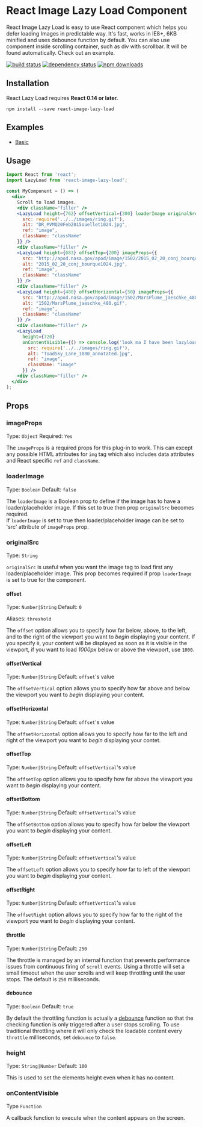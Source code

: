 React Image Lazy Load Component
=========================

React Image Lazy Load is easy to use React component which helps you defer loading Images in predictable way. It's fast, works in IE8+, 6KB minified and uses debounce function by default. You can also use component inside scrolling container, such as div with scrollbar. It will be found automatically. Check out an example.

[![build status](https://img.shields.io/travis/loktar00/react-lazy-load.svg?style=flat-square)](https://travis-ci.org/loktar00/react-lazy-load)
[![dependency status](https://david-dm.org/loktar00/react-lazy-load.svg?style=flat-square)](https://david-dm.org/loktar00/react-lazy-load)
[![npm downloads](https://img.shields.io/npm/dm/react-lazy-load.svg?style=flat-square)](https://www.npmjs.com/package/react-lazy-load)

## Installation
React Lazy Load requires **React 0.14 or later.**

```
npm install --save react-image-lazy-load
```

## Examples
* [Basic](https://github.com/vikash-bhardwaj/react-image-lazy-load/tree/master/examples/basic)

## Usage

```jsx
import React from 'react';
import LazyLoad from 'react-image-lazy-load';

const MyComponent = () => (
  <div>
    Scroll to load images.
    <div className="filler" />
    <LazyLoad height={762} offsetVertical={300} loaderImage originalSrc="http://apod.nasa.gov/apod/image/1502/HDR_MVMQ20Feb2015ouellet1024.jpg" imageProps={{
      src: require('../../images/ring.gif'),
      alt: "DR_MVMQ20Feb2015ouellet1024.jpg",
      ref: "image",
      className: "className"
    }} />
    <div className="filler" />
    <LazyLoad height={683} offsetTop={200} imageProps={{
      src: "http://apod.nasa.gov/apod/image/1502/2015_02_20_conj_bourque1024.jpg",
      alt: "2015_02_20_conj_bourque1024.jpg",
      ref: "image",
      className: "className"
    }} />
    <div className="filler" />
    <LazyLoad height={480} offsetHorizontal={50} imageProps={{
      src: "http://apod.nasa.gov/apod/image/1502/MarsPlume_jaeschke_480.gif",
      alt: "1502/MarsPlume_jaeschke_480.gif",
      ref: "image",
      className: "className"
    }} />
    <div className="filler" />
    <LazyLoad
      height={720}
      onContentVisible={() => console.log('look ma I have been lazyloaded!')} originalSrc="http://apod.nasa.gov/apod/image/1502/ToadSky_Lane_1080_annotated.jpg" loaderImage={true} imageProps={{
        src: require('../../images/ring.gif'),
        alt: "ToadSky_Lane_1080_annotated.jpg",
        ref: "image",
        className: "image"
      }} />
    <div className="filler" />
  </div>
);
```

## Props

### imageProps
Type: `Object` Required: `Yes`

The `imageProps` is a required props for this plug-in to work. This can except any possible HTML attributes for `img` tag which also includes data attributes and React specific `ref` and `className`.

### loaderImage
Type: `Boolean` Default: `false`

The `loaderImage` is a Boolean prop to define if the image has to have a loader/placeholder image. If this set to true then prop `originalSrc` becomes required. <br />
If `loaderImage` is set to true then loader/placeholder image can be set to 'src' attribute of `imageProps` prop.

### originalSrc
Type: `String`

`originalSrc` is useful when you want the image tag to load first any loader/placeholder image. This prop becomes required if prop `loaderImage` is set to true for the component.

#### offset
Type: `Number|String` Default: `0`

Aliases: `threshold`

The `offset` option allows you to specify how far below, above, to the left, and to the right of the viewport you want to _begin_ displaying your content. If you specify `0`, your content will be displayed as soon as it is visible in the viewport, if you want to load _1000px_ below or above the viewport, use `1000`.

#### offsetVertical
Type: `Number|String` Default: `offset`'s value

The `offsetVertical` option allows you to specify how far above and below the viewport you want to _begin_ displaying your content.

#### offsetHorizontal
Type: `Number|String` Default: `offset`'s value

The `offsetHorizontal` option allows you to specify how far to the left and right of the viewport you want to _begin_ displaying your contet.

#### offsetTop
Type: `Number|String` Default: `offsetVertical`'s value

The `offsetTop` option allows you to specify how far above the viewport you want to _begin_ displaying your content.

#### offsetBottom
Type: `Number|String` Default: `offsetVertical`'s value

The `offsetBottom` option allows you to specify how far below the viewport you want to _begin_ displaying your content.

#### offsetLeft
Type: `Number|String` Default: `offsetVertical`'s value

The `offsetLeft` option allows you to specify how far to left of the viewport you want to _begin_ displaying your content.

#### offsetRight
Type: `Number|String` Default: `offsetVertical`'s value

The `offsetRight` option allows you to specify how far to the right of the viewport you want to _begin_ displaying your content.

#### throttle
Type: `Number|String` Default: `250`

The throttle is managed by an internal function that prevents performance issues from continuous firing of `scroll` events. Using a throttle will set a small timeout when the user scrolls and will keep throttling until the user stops. The default is `250` milliseconds.

#### debounce
Type: `Boolean` Default: `true`

By default the throttling function is actually a [debounce](https://lodash.com/docs#debounce) function so that the checking function is only triggered after a user stops scrolling. To use traditional throttling where it will only check the loadable content every `throttle` milliseconds, set `debounce` to `false`.

### height
Type: `String|Number` Default: `100`

This is used to set the elements height even when it has no content.

### onContentVisible
Type `Function`

A callback function to execute when the content appears on the screen.